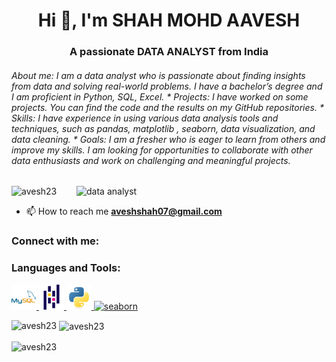 <h1 align="center">Hi 👋, I'm SHAH MOHD AAVESH</h1>
<h3 align="center">A passionate DATA ANALYST from India</h3>
<h6> About me: I am a data analyst who is passionate about finding insights from data and solving real-world problems. I have a bachelor’s degree and I am proficient in Python, SQL, Excel. * Projects: I have worked on some projects. You can find the code and the results on my GitHub repositories. * Skills: I have experience in using various data analysis tools and techniques, such as pandas, matplotlib , seaborn, data visualization, and data cleaning. * Goals: I am a fresher who is eager to learn from others and improve my skills. I am looking for opportunities to collaborate with other data enthusiasts and work on challenging and meaningful projects.</h6>
<img align="right" alt="data analyst" width="400" src="https://user-images.githubusercontent.com/55389276/140866485-8fb1c876-9a8f-4d6a-98dc-08c4981eaf70.gif">
<p align="left"> <img src="https://komarev.com/ghpvc/?username=avesh23&label=Profile%20views&color=0e75b6&style=flat" alt="avesh23" /> </p>

- 📫 How to reach me **aveshshah07@gmail.com**

<h3 align="left">Connect with me:</h3>
<p align="left">
</p>

<h3 align="left">Languages and Tools:</h3>
<p align="left"> <a href="https://www.mysql.com/" target="_blank" rel="noreferrer"> <img src="https://raw.githubusercontent.com/devicons/devicon/master/icons/mysql/mysql-original-wordmark.svg" alt="mysql" width="40" height="40"/> </a> <a href="https://pandas.pydata.org/" target="_blank" rel="noreferrer"> <img src="https://raw.githubusercontent.com/devicons/devicon/2ae2a900d2f041da66e950e4d48052658d850630/icons/pandas/pandas-original.svg" alt="pandas" width="40" height="40"/> </a> <a href="https://www.python.org" target="_blank" rel="noreferrer"> <img src="https://raw.githubusercontent.com/devicons/devicon/master/icons/python/python-original.svg" alt="python" width="40" height="40"/> </a> <a href="https://seaborn.pydata.org/" target="_blank" rel="noreferrer"> <img src="https://seaborn.pydata.org/_images/logo-mark-lightbg.svg" alt="seaborn" width="40" height="40"/> </a> </p>

<p><img align="left" src="https://github-readme-stats.vercel.app/api/top-langs?username=avesh23&show_icons=true&locale=en&layout=compact" alt="avesh23" /></p>

<p>&nbsp;<img align="center" src="https://github-readme-stats.vercel.app/api?username=avesh23&show_icons=true&locale=en" alt="avesh23" /></p>

<p><img align="center" src="https://github-readme-streak-stats.herokuapp.com/?user=avesh23&" alt="avesh23" /></p>



<!--
**Avesh23/Avesh23** is a ✨ _special_ ✨ repository because its `README.md` (this file) appears on your GitHub profile.

Here are some ideas to get you started:

- 🔭 I’m currently working on ...
- 🌱 I’m currently learning ...
- 👯 I’m looking to collaborate on ...
- 🤔 I’m looking for help with ...
- 💬 Ask me about ...
- 📫 How to reach me: ...
- 😄 Pronouns: ...
- ⚡ Fun fact: ...
-->
